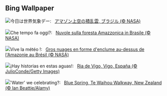 ## Bing Wallpaper
![](https://www.bing.com/th?id=OHR.AmazonClouds_JA-JP3921092390_UHD.jpg&w=1000)今日は世界気象デー:&nbsp;&ensp;[アマゾン上空の積乱雲, ブラジル (© NASA)](https://www.bing.com/th?id=OHR.AmazonClouds_JA-JP3921092390_UHD.jpg)
<br><br/>
![](https://www.bing.com/th?id=OHR.AmazonClouds_IT-IT1860560546_UHD.jpg&w=1000)Che tempo fa oggi?:&nbsp;&ensp;[Nuvole sulla foresta Amazzonica in Brasile (© NASA)](https://www.bing.com/th?id=OHR.AmazonClouds_IT-IT1860560546_UHD.jpg)
<br><br/>
![](https://www.bing.com/th?id=OHR.AmazonClouds_FR-FR8491787407_UHD.jpg&w=1000)Vive la météo !:&nbsp;&ensp;[Gros nuages en forme d'enclume au-dessus de l'Amazonie au Brésil (© NASA)](https://www.bing.com/th?id=OHR.AmazonClouds_FR-FR8491787407_UHD.jpg)
<br><br/>
![](https://www.bing.com/th?id=OHR.ReconquistaVigo_ES-ES1686192678_UHD.jpg&w=1000)¡Hay historias en estas aguas!:&nbsp;&ensp;[Ria de Vigo, Vigo, España (© JulioConde/Getty Images)](https://www.bing.com/th?id=OHR.ReconquistaVigo_ES-ES1686192678_UHD.jpg)
<br><br/>
![](https://www.bing.com/th?id=OHR.WaikatoWater_EN-GB8519481849_UHD.jpg&w=1000)'Water' we celebrating?:&nbsp;&ensp;[Blue Spring, Te Waihou Walkway, New Zealand (© Ian Beattie/Alamy)](https://www.bing.com/th?id=OHR.WaikatoWater_EN-GB8519481849_UHD.jpg)
<br><br/>
